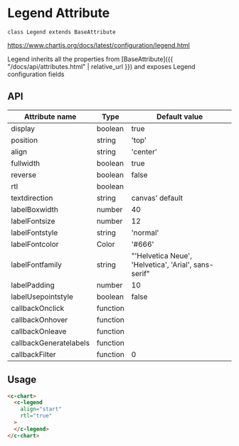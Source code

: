 # Legend Attribute
`class Legend extends BaseAttribute`

https://www.chartjs.org/docs/latest/configuration/legend.html


Legend inherits all the properties from [BaseAttribute]({{ "/docs/api/attributes.html" | relative_url }}) and exposes Legend configuration fields


## API

| Attribute name | Type | Default value
| --- | --- | ---
| display | boolean | true
| position | string | 'top'
| align | string | 'center'
| fullwidth | boolean | true
| reverse | boolean | false
| rtl | boolean |
| textdirection | string | canvas' default
| labelBoxwidth | number | 40
| labelFontsize | number | 12
| labelFontstyle | string | 'normal'
| labelFontcolor | Color | '#666'
| labelFontfamily | string | "'Helvetica Neue', 'Helvetica', 'Arial', sans-serif"
| labelPadding | number | 10
| labelUsepointstyle | boolean | false
| callbackOnclick | function |
| callbackOnhover | function |
| callbackOnleave | function |
| callbackGeneratelabels | function |
| callbackFilter | function | 0

## Usage

```html
<c-chart>
  <c-legend
    align="start"
    rtl="true"
  >
  </c-legend>
</c-chart>
```

